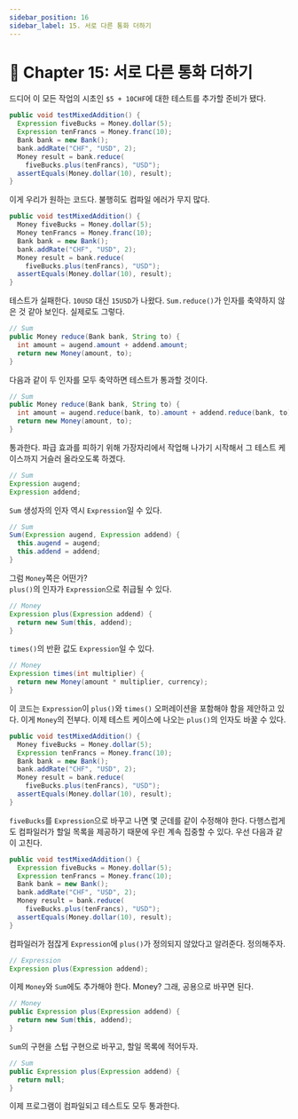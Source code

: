 ```yaml
---
sidebar_position: 16
sidebar_label: 15. 서로 다른 통화 더하기
---
```


# 🌈 Chapter 15: 서로 다른 통화 더하기
드디어 이 모든 작업의 시초인 `$5 + 10CHF`에 대한 테스트를 추가할 준비가 됐다.

```java
public void testMixedAddition() {
  Expression fiveBucks = Money.dollar(5);
  Expression tenFrancs = Money.franc(10);
  Bank bank = new Bank();
  bank.addRate("CHF", "USD", 2);
  Money result = bank.reduce(
    fiveBucks.plus(tenFrancs), "USD");
  assertEquals(Money.dollar(10), result);
}
```

이게 우리가 원하는 코드다. 불행히도 컴파일 에러가 무지 많다.

```java
public void testMixedAddition() {
  Money fiveBucks = Money.dollar(5);
  Money tenFrancs = Money.franc(10);
  Bank bank = new Bank();
  bank.addRate("CHF", "USD", 2);
  Money result = bank.reduce(
    fiveBucks.plus(tenFrancs), "USD");
  assertEquals(Money.dollar(10), result);
}
```

테스트가 실패한다. `10USD` 대신 `15USD`가 나왔다. `Sum.reduce()`가 인자를 축약하지 않은 것 같아 보인다. 실제로도 그렇다.

```java
// Sum
public Money reduce(Bank bank, String to) {
  int amount = augend.amount + addend.amount;
  return new Money(amount, to);
}
```

다음과 같이 두 인자를 모두 축약하면 테스트가 통과할 것이다.

```java
// Sum
public Money reduce(Bank bank, String to) {
  int amount = augend.reduce(bank, to).amount + addend.reduce(bank, to).amount;
  return new Money(amount, to);
}
```

통과한다. 파급 효과를 피하기 위해 가장자리에서 작업해 나가기 시작해서 그 테스트 케이스까지 거슬러 올라오도록 하겠다.

```java
// Sum
Expression augend;
Expression addend;
```

`Sum` 생성자의 인자 역시 `Expression`일 수 있다.

```java
// Sum
Sum(Expression augend, Expression addend) {
  this.augend = augend;
  this.addend = addend;
}
```

그럼 `Money`쪽은 어떤가?   
`plus()`의 인자가 `Expression`으로 취급될 수 있다.

```java
// Money
Expression plus(Expression addend) {
  return new Sum(this, addend);
}
```

`times()`의 반환 값도 `Expression`일 수 있다.

```java
// Money
Expression times(int multiplier) {
  return new Money(amount * multiplier, currency);
}
```

이 코드는 `Expression`이 `plus()`와 `times()` 오퍼레이션을 포함해야 함을 제안하고 있다. 이게 `Money`의 전부다. 이제 테스트 케이스에 나오는 `plus()`의 인자도 바꿀 수 있다.

```java
public void testMixedAddition() {
  Money fiveBucks = Money.dollar(5);
  Expression tenFrancs = Money.franc(10);
  Bank bank = new Bank();
  bank.addRate("CHF", "USD", 2);
  Money result = bank.reduce(
    fiveBucks.plus(tenFrancs), "USD");
  assertEquals(Money.dollar(10), result);
}
```

`fiveBucks`를 `Expression`으로 바꾸고 나면 몇 군데를 같이 수정해야 한다. 다행스럽게도 컴파일러가 할일 목록을 제공하기 때문에 우린 계속 집중할 수 있다. 우선 다음과 같이 고친다.


```java
public void testMixedAddition() {
  Expression fiveBucks = Money.dollar(5);
  Expression tenFrancs = Money.franc(10);
  Bank bank = new Bank();
  bank.addRate("CHF", "USD", 2);
  Money result = bank.reduce(
    fiveBucks.plus(tenFrancs), "USD");
  assertEquals(Money.dollar(10), result);
}
```

컴파일러가 점잖게 `Expression`에 `plus()`가 정의되지 않았다고 알려준다. 정의해주자.

```java
// Expression
Expression plus(Expression addend);
```

이제 `Money`와 `Sum`에도 추가해야 한다. Money? 그래, 공용으로 바꾸면 된다.

```java
// Money
public Expression plus(Expression addend) {
  return new Sum(this, addend);
}
```

`Sum`의 구현을 스텁 구현으로 바꾸고, 할일 목록에 적어두자.

```java
// Sum
public Expression plus(Expression addend) {
  return null;
}
```

이제 프로그램이 컴파일되고 테스트도 모두 통과한다.
